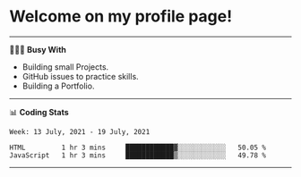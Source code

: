 # Welcome on my profile page!
<!-- print(("dralla"[::-1]+"s").capitalize()) -->

---
👨🏻‍💻 **Busy With**
* Building small Projects.
* GitHub issues to practice skills.
* Building a Portfolio.

---
📊 **Coding Stats**
<!--START_SECTION:waka-->
```text
Week: 13 July, 2021 - 19 July, 2021

HTML         1 hr 3 mins     ████████████▓░░░░░░░░░░░░   50.05 % 
JavaScript   1 hr 3 mins     ████████████▒░░░░░░░░░░░░   49.78 % 
```
<!--END_SECTION:waka-->
---
